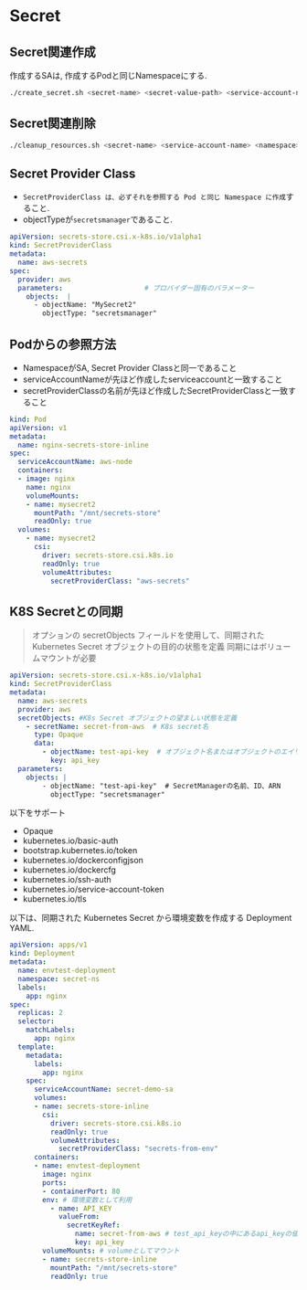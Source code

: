 # Secret

## Secret関連作成
作成するSAは, 作成するPodと同じNamespaceにする.
``` sh
./create_secret.sh <secret-name> <secret-value-path> <service-account-name> <namespace> <clustername> <region>
```

## Secret関連削除
``` sh
./cleanup_resources.sh <secret-name> <service-account-name> <namespace> <clustername> <region>
```

## Secret Provider Class

- `SecretProviderClass は、必ずそれを参照する Pod と同じ Namespace に作成`すること.
- objectTypeが`secretsmanager`であること.
``` yml
apiVersion: secrets-store.csi.x-k8s.io/v1alpha1
kind: SecretProviderClass
metadata:
  name: aws-secrets
spec:
  provider: aws
  parameters:                    # プロバイダー固有のパラメーター
    objects:  |
      - objectName: "MySecret2"
        objectType: "secretsmanager"
```

## Podからの参照方法
- NamespaceがSA, Secret Provider Classと同一であること
- serviceAccountNameが先ほど作成したserviceaccountと一致すること
- secretProviderClassの名前が先ほど作成したSecretProviderClassと一致すること
``` yml
kind: Pod
apiVersion: v1
metadata:
  name: nginx-secrets-store-inline
spec:
  serviceAccountName: aws-node
  containers:
  - image: nginx
    name: nginx
    volumeMounts:
    - name: mysecret2
      mountPath: "/mnt/secrets-store"
      readOnly: true
  volumes:
    - name: mysecret2
      csi:
        driver: secrets-store.csi.k8s.io
        readOnly: true
        volumeAttributes:
          secretProviderClass: "aws-secrets"
```

## K8S Secretとの同期

> オプションの secretObjects フィールドを使用して、同期された Kubernetes Secret オブジェクトの目的の状態を定義
> 同期にはボリュームマウントが必要

``` yml
apiVersion: secrets-store.csi.x-k8s.io/v1alpha1
kind: SecretProviderClass
metadata:
  name: aws-secrets
  provider: aws
  secretObjects: #K8s Secret オブジェクトの望ましい状態を定義
    - secretName: secret-from-aws  # K8s secret名
      type: Opaque
      data:
        - objectName: test-api-key  # オブジェクト名またはオブジェクトのエイリアス
          key: api_key
  parameters:
    objects: |
        - objectName: "test-api-key"  # SecretManagerの名前、ID、ARN
          objectType: "secretsmanager"
```
以下をサポート
- Opaque
- kubernetes.io/basic-auth
- bootstrap.kubernetes.io/token
- kubernetes.io/dockerconfigjson
- kubernetes.io/dockercfg
- kubernetes.io/ssh-auth
- kubernetes.io/service-account-token
- kubernetes.io/tls


以下は、同期された Kubernetes Secret から環境変数を作成する Deployment YAML.
``` yml
apiVersion: apps/v1
kind: Deployment
metadata:
  name: envtest-deployment
  namespace: secret-ns
  labels:
    app: nginx
spec:
  replicas: 2
  selector:
    matchLabels:
      app: nginx
  template:
    metadata:
      labels:
        app: nginx
    spec:
      serviceAccountName: secret-demo-sa
      volumes:
      - name: secrets-store-inline
        csi:
          driver: secrets-store.csi.k8s.io
          readOnly: true
          volumeAttributes:
            secretProviderClass: "secrets-from-env"
      containers:
      - name: envtest-deployment
        image: nginx
        ports:
        - containerPort: 80
        env: # 環境変数として利用
          - name: API_KEY
            valueFrom:
              secretKeyRef:
                name: secret-from-aws # test_api_keyの中にあるapi_keyの値にアクセス
                key: api_key
        volumeMounts: # volumeとしてマウント
        - name: secrets-store-inline
          mountPath: "/mnt/secrets-store"
          readOnly: true
```

